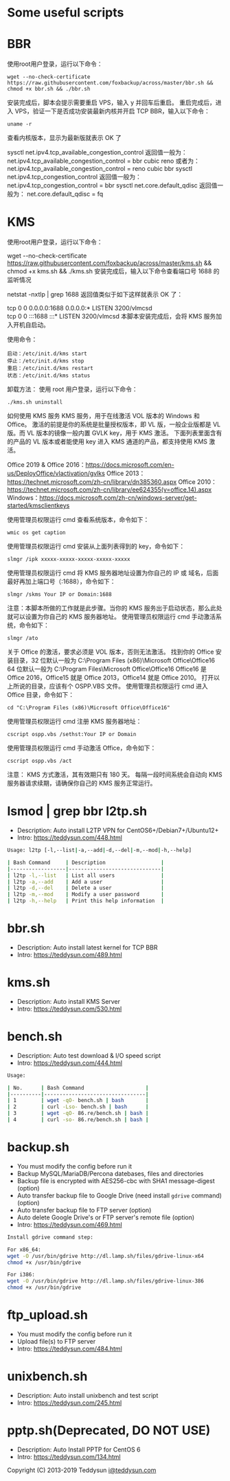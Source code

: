 # Some useful scripts

# BBR

使用root用户登录，运行以下命令：
```
wget --no-check-certificate https://raw.githubusercontent.com/foxbackup/across/master/bbr.sh && chmod +x bbr.sh && ./bbr.sh
```
安装完成后，脚本会提示需要重启 VPS，输入 y 并回车后重启。
重启完成后，进入 VPS，验证一下是否成功安装最新内核并开启 TCP BBR，输入以下命令：
```
uname -r
```
查看内核版本，显示为最新版就表示 OK 了

sysctl net.ipv4.tcp_available_congestion_control
返回值一般为：
net.ipv4.tcp_available_congestion_control = bbr cubic reno
或者为：
net.ipv4.tcp_available_congestion_control = reno cubic bbr
sysctl net.ipv4.tcp_congestion_control
返回值一般为：
net.ipv4.tcp_congestion_control = bbr
sysctl net.core.default_qdisc
返回值一般为：
net.core.default_qdisc = fq


# KMS

使用root用户登录，运行以下命令：

wget --no-check-certificate https://raw.githubusercontent.com/foxbackup/across/master/kms.sh && chmod +x kms.sh && ./kms.sh
安装完成后，输入以下命令查看端口号 1688 的监听情况

netstat -nxtlp | grep 1688
返回值类似于如下这样就表示 OK 了：

tcp        0      0 0.0.0.0:1688                0.0.0.0:*                   LISTEN      3200/vlmcsd         
tcp        0      0 :::1688                     :::*                        LISTEN      3200/vlmcsd 
本脚本安装完成后，会将 KMS 服务加入开机自启动。

使用命令：
```
启动：/etc/init.d/kms start
停止：/etc/init.d/kms stop
重启：/etc/init.d/kms restart
状态：/etc/init.d/kms status
```
卸载方法：
使用 root 用户登录，运行以下命令：
```
./kms.sh uninstall
```
如何使用 KMS 服务
KMS 服务，用于在线激活 VOL 版本的 Windows 和 Office。
激活的前提是你的系统是批量授权版本，即 VL 版，一般企业版都是 VL 版。而 VL 版本的镜像一般内置 GVLK key，用于 KMS 激活。
下面列表里面含有的产品的 VL 版本或者能使用 key 进入 KMS 通道的产品，都支持使用 KMS 激活。

Office 2019 & Office 2016：https://docs.microsoft.com/en-us/DeployOffice/vlactivation/gvlks
Office 2013：https://technet.microsoft.com/zh-cn/library/dn385360.aspx
Office 2010：https://technet.microsoft.com/zh-cn/library/ee624355(v=office.14).aspx
Windows：https://docs.microsoft.com/zh-cn/windows-server/get-started/kmsclientkeys

使用管理员权限运行 cmd 查看系统版本，命令如下：
```
wmic os get caption
```
使用管理员权限运行 cmd 安装从上面列表得到的 key，命令如下：
```
slmgr /ipk xxxxx-xxxxx-xxxxx-xxxxx-xxxxx
```
使用管理员权限运行 cmd 将 KMS 服务器地址设置为你自己的 IP 或 域名，后面最好再加上端口号（:1688），命令如下：
```
slmgr /skms Your IP or Domain:1688
```
注意：本脚本所做的工作就是此步骤。当你的 KMS 服务出于启动状态，那么此处就可以设置为你自己的 KMS 服务器地址。
使用管理员权限运行 cmd 手动激活系统，命令如下：
```
slmgr /ato
```
关于 Office 的激活，要求必须是 VOL 版本，否则无法激活。
找到你的 Office 安装目录，32 位默认一般为 C:\Program Files (x86)\Microsoft Office\Office16
64 位默认一般为 C:\Program Files\Microsoft Office\Office16
Office16 是 Office 2016，Office15 就是 Office 2013，Office14 就是 Office 2010。
打开以上所说的目录，应该有个 OSPP.VBS 文件。
使用管理员权限运行 cmd 进入 Office 目录，命令如下：
```
cd "C:\Program Files (x86)\Microsoft Office\Office16"
```
使用管理员权限运行 cmd 注册 KMS 服务器地址：
```
cscript ospp.vbs /sethst:Your IP or Domain
```
使用管理员权限运行 cmd 手动激活 Office，命令如下：
```
cscript ospp.vbs /act
```
注意： KMS 方式激活，其有效期只有 180 天。
每隔一段时间系统会自动向 KMS 服务器请求续期，请确保你自己的 KMS 服务正常运行。

lsmod | grep bbr
l2tp.sh
=======

- Description: Auto install L2TP VPN for CentOS6+/Debian7+/Ubuntu12+
- Intro: https://teddysun.com/448.html
```bash
Usage: l2tp [-l,--list|-a,--add|-d,--del|-m,--mod|-h,--help]

| Bash Command     | Description                  |
|------------------|------------------------------|
| l2tp -l,--list   | List all users               |
| l2tp -a,--add    | Add a user                   |
| l2tp -d,--del    | Delete a user                |
| l2tp -m,--mod    | Modify a user password       |
| l2tp -h,--help   | Print this help information  |
```

bbr.sh
======

- Description: Auto install latest kernel for TCP BBR
- Intro: https://teddysun.com/489.html

kms.sh
======

- Description: Auto install KMS Server
- Intro: https://teddysun.com/530.html

bench.sh
========

- Description: Auto test download & I/O speed script
- Intro: https://teddysun.com/444.html
```bash
Usage:

| No.      | Bash Command                    |
|----------|---------------------------------|
| 1        | wget -qO- bench.sh | bash       |
| 2        | curl -Lso- bench.sh | bash      |
| 3        | wget -qO- 86.re/bench.sh | bash |
| 4        | curl -so- 86.re/bench.sh | bash |
```

backup.sh
=========

- You must modify the config before run it
- Backup MySQL/MariaDB/Percona datebases, files and directories
- Backup file is encrypted with AES256-cbc with SHA1 message-digest (option)
- Auto transfer backup file to Google Drive (need install `gdrive` command) (option)
- Auto transfer backup file to FTP server (option)
- Auto delete Google Drive's or FTP server's remote file (option)
- Intro: https://teddysun.com/469.html

```bash
Install gdrive command step:

For x86_64: 
wget -O /usr/bin/gdrive http://dl.lamp.sh/files/gdrive-linux-x64
chmod +x /usr/bin/gdrive

For i386: 
wget -O /usr/bin/gdrive http://dl.lamp.sh/files/gdrive-linux-386
chmod +x /usr/bin/gdrive
```

ftp_upload.sh
=============

- You must modify the config before run it
- Upload file(s) to FTP server
- Intro: https://teddysun.com/484.html

unixbench.sh
============

- Description: Auto install unixbench and test script
- Intro: https://teddysun.com/245.html

pptp.sh(Deprecated, DO NOT USE)
===================

- Description: Auto Install PPTP for CentOS 6
- Intro: https://teddysun.com/134.html

Copyright (C) 2013-2019 Teddysun <i@teddysun.com>
